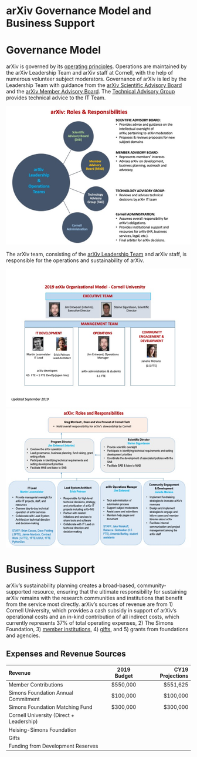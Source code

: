 # arXiv Governance Model and Business Support

# Governance Model
arXiv is governed by its [operating principles](/about/principles). Operations are maintained by the arXiv Leadership Team and arXiv staff at Cornell, with the help of numerous volunteer subject moderators. Governance of arXiv is led by the Leadership Team with guidance from the [arXiv Scientific Advisory Board](/about/people/scientific_ad_board) and the [arXiv Member Advisory Board](/about/people/member_ad_board). The [Technical Advisory Group](/about/people/technical_ad_group) provides technical advice to the IT Team.

![Image of arXiv Organizational Governance](images/org_governance.jpeg)

The arXiv team, consisting of the [arXiv Leadership Team](/people/leadership_team) and arXiv staff, is responsible for the operations and sustainability of arXiv.

![Image of organizational chart of arXiv team](images/arxiv_org_chart.jpeg)
![Image of roles and responsibilities of arXiv team](images/arxiv_roles-respns.jpeg)

# Business Support

arXiv’s sustainability planning creates a broad-based, community-supported resource, ensuring that the ultimate responsibility for sustaining arXiv remains with the research communities and institutions that benefit from the service most directly. arXiv’s sources of revenue are from 1) Cornell University, which provides a cash subsidy in support of arXiv’s operational costs and an in-kind contribution of all indirect costs, which currently represents 37% of total operating expenses, 2) The Simons Foundation, 3) [member institutions](about/membership), 4) [gifts](/about/give), and 5) grants from foundations and agencies.

## Expenses and Revenue Sources


| **Revenue**        | **2019 Budget**          | **CY19 Projections** |
| :------------- |:-------------:| -----:|
| Member Contributions      | $550,000 | $551,625 |
| Simons Foundation Annual Commitment      | $100,000      |   $100,000 |
| Simons Foundation Matching Fund | $300,000      |    $300,000 |
| Cornell University (Direct + Leadership) |   |  |
| Heising-Simons Foundation  |   |  |
| Gifts |   |   |
| Funding from Development Reserves |



